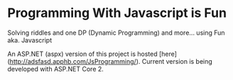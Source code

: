 # Programming With Javascript is Fun
Solving riddles and one DP (Dynamic Programming) and more... using Fun aka. Javascript

An ASP.NET (aspx) version of this project is hosted [here] (http://adsfasd.apphb.com/JsProgramming/). Current version is being developed with ASP.NET Core 2.
